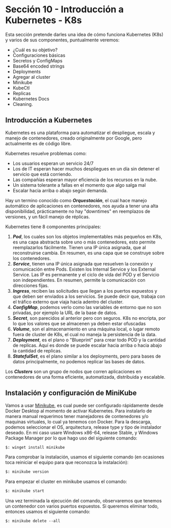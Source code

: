# Sección 10 - Introducción a Kubernetes - K8s

Esta sección pretende darles una idea de cómo funciona Kubernetes (K8s) y varios de sus componentes, puntualmente veremos:

- ¿Cuál es su objetivo?
- Configuraciones básicas
- Secretos y ConfigMaps
- Base64 encoded strings
- Deployments
- Agregar al cluster
- Minikube
- KubeCtl
- Replicas
- Kubernetes Docs
- Cleaning.

## Introducción a Kubernetes

Kubernetes es una plataforma para automatizar el despliegue, escala y manejo de contenedores, creado originalmente por Google, pero actualmente es de código libre.

Kubernetes resuelve problemas como:

- Los usuarios esperan un servicio 24/7
- Los de IT esperan hacer muchos despliegues en un día sin detener el servicio que está corriendo.
- Las compañías esperan mayor eficiencia de los recursos en la nube.
- Un sistema tolerante a fallas en el momento que algo salga mal
- Escalar hacia arriba o abajo según demanda.

Hay un termino conocido como ***Orquestación***, el cual hace manejo automático de aplicaciones en contenedores, nos ayuda a tener una alta disponibilidad, prácticamente no hay "downtimes" en reemplazos de versiones, y un fácil manejo de réplicas.

Kubernetes tiene 8 componentes principales:

1. ***Pod***, los cuales son los objetos implementables más pequeños en K8s, es una capa abstracta sobre uno o más contenedores, esto permite reemplazarlos fácilmente. Tienen una IP única asignada, que al reconstruirse cambia. En resumen, es una capa que se construye sobre los contenedores.
2. ***Service***, tienen una IP única asignada que resuelven la conexión y comunicación entre Pods. Existen los Internal Service y los External Service. Las IP es permanente y el ciclo de vida del POD y el Servicio son independientes. En resumen, permite la comunicación con direcciones fijas.
3. ***Ingress***, reciben las solicitudes que llegan a los puertos expuestos y que deben ser enviados a los servicios. Se puede decir que, trabaja con el tráfico externo que viaja hacía adentro del cluster.
4. ***ConfigMap***, podemos verlo como las variables de entorno que no son privadas, por ejemplo la URL de la base de datos.
5. ***Secret***, son parecidos al anterior pero con seguros. K8s no encripta, por lo que los valores que se almacenen ya deben estar ofuscadas
6. ***Volume***, son el almacenamiento en una máquina local, o lugar remoto fuera de cluster de K8s, el cual no maneja la persistencia de la data.
7. ***Deployment***, es el plano o "Blueprint" para crear todo POD y la cantidad de replicas. Aquí es donde se puede escalar hacia arriba o hacia abajo la cantidad de replicas.
8. ***StatefulSet***, es el plano similar a los deployments, pero para bases de datos principalmente, no podemos replicar las bases de datos.

Los ***Clusters*** son un grupo de nodos que corren aplicaciones en contenedores de una forma eficiente, automatizada, distribuida y escalable.

## Instalación y configuración de MiniKube

Vamos a usar [Minikube](https://minikube.sigs.k8s.io/docs/start/), es cual puede ser configurado rápidamente desde Docker Desktop al momento de activar Kubernetes. Para instalarlo de manera manual requerimos tener manejadores de contenedores y/o maquinas virtuales, lo cual ya tenemos con Docker. Para la descarga, podemos seleccionar el OS, arquitectura, release type y tipo de instalador deseado. En mi caso usare Windows x86-64, release Stable, y Windows Package Manager por lo que hago uso del siguiente comando:

```txt
$: winget install minikube
```

Para comprobar la instalación, usamos el siguiente comando (en ocasiones toca reiniciar el equipo para que reconozca la instalación):

```txt
$: minikube version
```

Para empezar el cluster en minikube usamos el comando:

```txt
$: minikube start
```

Una vez terminada la ejecución del comando, observaremos que tenemos un contenedor con varios puertos expuestos. Si queremos eliminar todo, entonces usamos el siguiente comando:

```txt
$: minikube delete --all
```
